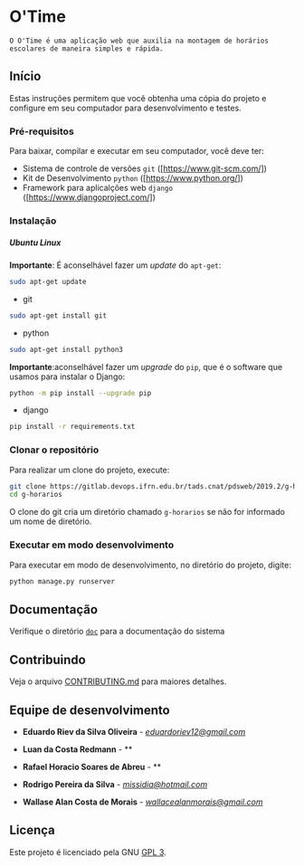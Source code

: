 # O'Time

``
O O'Time é uma aplicação web que auxilia na montagem de horários escolares de maneira simples e rápida.
``

## Início

Estas instruções permitem que você obtenha uma cópia do projeto e configure
em seu computador para desenvolvimento e testes.

### Pré-requisitos

Para baixar, compilar e executar em seu computador, você deve ter:

- Sistema de controle de versões `git` ([https://www.git-scm.com/])
- Kit de Desenvolvimento `python` ([https://www.python.org/])
- Framework para aplicalções web `django` ([https://www.djangoproject.com/])

### Instalação

##### Ubuntu Linux

**Importante**: É aconselhável fazer um _update_ do `apt-get`:

```sh
sudo apt-get update
```

- git

```sh
sudo apt-get install git
```

- python

```sh
sudo apt-get install python3
```

**Importante**:aconselhável fazer um _upgrade_ do `pip`, que é o software que usamos para instalar o Django:

```sh
python -m pip install --upgrade pip
```

- django 

```sh
pip install -r requirements.txt
```

### Clonar o repositório

Para realizar um clone do projeto, execute:

```sh
git clone https://gitlab.devops.ifrn.edu.br/tads.cnat/pdsweb/2019.2/g-horarios.git
cd g-horarios
```

O clone do git cria um diretório chamado `g-horarios` se não for informado um
nome de diretório.

### Executar em modo desenvolvimento

Para executar em modo de desenvolvimento,
no diretório do projeto, digite:

```sh
python manage.py runserver
```

## Documentação

Verifique o diretório [`doc`](./doc/) para a documentação do sistema

## Contribuindo

Veja o arquivo [CONTRIBUTING.md](CONTRIBUTING.md) para maiores detalhes.

## Equipe de desenvolvimento

* **Eduardo Riev da Silva Oliveira** - *eduardoriev12@gmail.com*

* **Luan da Costa Redmann** - **

* **Rafael Horacio Soares de Abreu** - **

* **Rodrigo Pereira da Silva** - *missidia@hotmail.com*

* **Wallase Alan Costa de Morais** - *wallacealanmorais@gmail.com*

## Licença

Este projeto é licenciado pela GNU [GPL 3](LICENSE.md).
